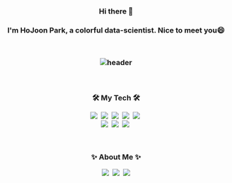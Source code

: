 <h3 align="center"> Hi there 👋
<h3 align="center"> I'm HoJoon Park, a colorful data-scientist. Nice to meet you😄
  
</p>  
<br>
  
![header](https://capsule-render.vercel.app/api?type=soft&color=auto&height=150&section=header&text=HoJoonPark&fontSize=70&animation=twinkling)
  
</p>  
<br>

<h3 align="center">🛠 My Tech 🛠</h3>

<p align="center">
  <img src="https://img.shields.io/badge/Python-3766AB?style=flat-square&logo=Python&logoColor=white"/></a>&nbsp
  <img src="https://img.shields.io/badge/Jupyter-F37626?style=flat-square&logo=Jupyter&logoColor=white"/>&nbsp 
  <img src="https://img.shields.io/badge/Colab-F9AB00?style=flat-square&logo=Google Colab&logoColor=white"/>&nbsp  
  <img src="https://img.shields.io/badge/RStudio-75AADB?style=flat-square&logo=RStudio&logoColor=white"/>&nbsp  
  <img src="https://img.shields.io/badge/Qgis-589632?style=flat-square&logo=Qgis&logoColor=white"/>&nbsp 
  <br>
  <img src="https://img.shields.io/badge/MySQL-4479A1?style=flat-square&logo=MySQL&logoColor=white"/>&nbsp 
  <img src="https://img.shields.io/badge/TensorFlow-FF6F00?style=flat-square&logo=TensorFlow&logoColor=white"/>&nbsp 
  <img src="https://img.shields.io/badge/PyTorch-EE4C2C?style=flat-square&logo=PyTorch&logoColor=white"/>&nbsp 

  
</p>
<br>

<h3 align="center"> ✨ About Me ✨ </h3>
<p align="center">
  <a href="https://parko0914.github.io/"><img src="https://img.shields.io/badge/Portfolio-222222?style=flat-square&logo=GitHub Pages&logoColor=white&link=https://parko0914.github.io/"/></a>&nbsp
  <a href="https://www.instagram.com/parko____/"><img src="https://img.shields.io/badge/Instagram-E4405F?style=flat-square&logo=Instagram&logoColor=white&link=https://www.instagram.com/parko____/"/></a>&nbsp
  <a href="mailto:ghwnsmvp@naver.com"><img src="https://img.shields.io/badge/Gmail-d14836?style=flat-square&logo=Gmail&logoColor=white&link=ghwnsmvp@naver.com"/></a>
  
</p>
<br>
 
<!--
**parko0914/parko0914** is a ✨ _special_ ✨ repository because its `README.md` (this file) appears on your GitHub profile.

Here are some ideas to get you started:

- 🔭 I’m currently working on ...
- 🌱 I’m currently learning ...
- 👯 I’m looking to collaborate on ...
- 🤔 I’m looking for help with ...
- 💬 Ask me about ...
- 📫 How to reach me: ...
- 😄 Pronouns: ...
- ⚡ Fun fact: ...
-->
